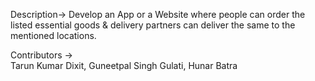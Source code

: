 
Description->
Develop an
App or a Website where people can order the listed essential goods &
delivery partners can deliver the same to the mentioned locations.

Contributors ->                                                              
                Tarun Kumar Dixit, Guneetpal Singh Gulati, Hunar Batra



